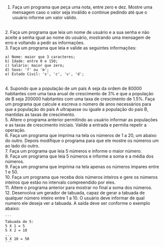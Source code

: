 1. Faça um programa que peça uma nota, entre zero e dez. Mostre uma mensagem caso o valor seja inválido e continue pedindo até que o usuário informe um valor válido.
<br>
2. Faça um programa que leia um nome de usuário e a sua senha e não aceite a senha igual ao nome do usuário, mostrando uma mensagem de erro e voltando a pedir as informações.
<br>
3. Faça um programa que leia e valide as seguintes informações:

    a) Nome: maior que 3 caracteres;
    b) Idade: entre 0 e 150;
    c) Salário: maior que zero;
    d) Sexo: 'f' ou 'm';
    e) Estado Civil: 's', 'c', 'v', 'd'; 
<br>
4. Supondo que a população de um país A seja da ordem de 80000 habitantes com uma taxa anual de crescimento de 3% e que a população de B seja 200000 habitantes com uma taxa de crescimento de 1.5%. Faça um programa que calcule e escreva o número de anos necessários para que a população do país A ultrapasse ou iguale a população do país B, mantidas as taxas de crescimento.
<br>
5. Altere o programa anterior permitindo ao usuário informar as populações e as taxas de crescimento iniciais. Valide a entrada e permita repetir a operação.
<br>
6. Faça um programa que imprima na tela os números de 1 a 20, um abaixo do outro. Depois modifique o programa para que ele mostre os números um ao lado do outro.
<br>
7. Faça um programa que leia 5 números e informe o maior número.
<br>
8. Faça um programa que leia 5 números e informe a soma e a média dos números.
<br>
9. Faça um programa que imprima na tela apenas os números ímpares entre 1 e 50.
<br>
10. Faça um programa que receba dois números inteiros e gere os números inteiros que estão no intervalo compreendido por eles.
<br>
11. Altere o programa anterior para mostrar no final a soma dos números.
<br>
12. Desenvolva um gerador de tabuada, capaz de gerar a tabuada de qualquer número inteiro entre 1 a 10. O usuário deve informar de qual numero ele deseja ver a tabuada. A saída deve ser conforme o exemplo abaixo:

    ```
    Tabuada de 5:
    5 X 1 = 5
    5 X 2 = 10
    ...
    5 X 10 = 50
    ```